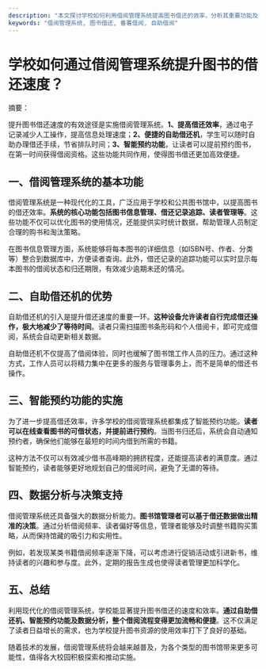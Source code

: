 ```yaml
---
description: "本文探讨学校如何利用借阅管理系统提高图书借还的效率，分析其重要功能及实施策略。"
keywords: "借阅管理系统, 图书借还, 番薯借阅, 自助借阅"
---
```

# 学校如何通过借阅管理系统提升图书的借还速度？

摘要：

提升图书借还速度的有效途径是实施借阅管理系统。**1、提高借还效率**，通过电子记录减少人工操作，提高信息处理速度；**2、便捷的自助借还机**，学生可以随时自助办理借还手续，节省排队时间；**3、智能预约功能**，让读者可以提前预约图书，在第一时间获得借阅资格。这些功能共同作用，使得图书借还更加高效便捷。

## 一、借阅管理系统的基本功能

借阅管理系统是一种现代化的工具，广泛应用于学校和公共图书馆中，以提高图书的借还效率。**系统的核心功能包括图书信息管理、借还记录追踪、读者管理等**。这些功能不仅可以优化图书的使用情况，还能提供实时统计数据，帮助管理人员制定合理的购书和淘汰策略。

在图书信息管理方面，系统能够将每本图书的详细信息（如ISBN号、作者、分类等）整合到数据库中，方便读者查询。此外，借还记录的追踪功能可以实时显示每本图书的借阅状态和归还期限，有效减少逾期未还的情况。

## 二、自助借还机的优势

自助借还机的引入是提升借还速度的重要一环。**这种设备允许读者自行完成借还操作，极大地减少了等待时间**。读者只需扫描图书条形码和个人借阅卡，即可完成借阅，系统会自动更新相关数据。

自助借还机不仅提高了借阅体验，同时也缓解了图书馆工作人员的压力。通过这种方式，工作人员可以将精力集中在更多的服务与管理事务上，而不是简单的借还书操作。

## 三、智能预约功能的实施

为了进一步提高借还效率，许多学校的借阅管理系统都集成了智能预约功能。**读者可以在线查看图书的可借状态，并提前进行预约**。当图书归还后，系统会自动通知预约者，确保他们能够在最短的时间内借到所需的书籍。

这种方法不仅可以有效减少借书高峰期的拥挤程度，还能提高读者的满意度。通过智能预约，读者能够更好地规划自己的借阅时间，避免了无谓的等待。

## 四、数据分析与决策支持

借阅管理系统还具备强大的数据分析能力。**图书馆管理者可以基于借还数据做出精准的决策**。通过分析借阅频率、读者偏好等信息，管理者能够及时调整书籍购买策略，从而保持馆藏的吸引力和实用性。

例如，若发现某类书籍借阅频率逐渐下降，可以考虑进行促销活动或引进新书，维持读者的兴趣和参与度。此外，定期的报告生成也使得读者管理更加科学化。

## 五、总结

利用现代化的借阅管理系统，学校能显著提升图书借还的速度和效率。**通过自助借还机、智能预约功能及数据分析，整个借阅流程变得更加流畅和便捷**。这不仅满足了读者日益增长的需求，也为学校提升图书资源的使用效率打下了良好的基础。 

随着技术的发展，借阅管理系统将会越来越普及，为各个类型的图书馆带来更多可能性，值得各大校园积极探索和推动实施。
